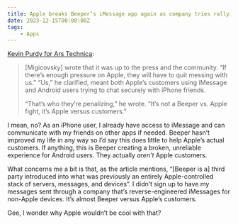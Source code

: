 ```yaml
---
title: Apple breaks Beeper’s iMessage app again as company tries rallying users
date: 2023-12-15T00:00:00Z
tags:
    - Apps
---
```

[Kevin Purdy for Ars Technica](https://arstechnica.com/gadgets/2023/12/apple-partly-halts-beepers-imessage-app-again-suggesting-a-long-fight-ahead/):

> \[Migicovsky\] wrote that it was up to the press and the community. “If there’s enough pressure on Apple, they will have to quit messing with us.” “Us,” he clarified, meant both Apple’s customers using iMessage and Android users trying to chat securely with iPhone friends.
>
> “That’s who they’re penalizing,” he wrote. “It’s not a Beeper vs. Apple fight, it’s Apple versus customers.”

I mean, no? As an iPhone user, I already have access to iMessage and can communicate with my friends on other apps if needed. Beeper hasn’t improved my life in any way so I’d say this does little to help Apple’s actual customers. If anything, this is Beeper creating a broken, unreliable experience for Android users. They actually *aren’t* Apple customers.

What concerns me a bit is that, as the article mentions, “\[Beeper is a\] third party introduced into what was previously an entirely Apple-controlled stack of servers, messages, and devices”. I didn’t sign up to have my messages sent through a company that’s reverse-engineered iMessages for non-Apple devices. It’s almost Beeper versus Apple’s customers.

Gee, I wonder why Apple wouldn’t be cool with that?
